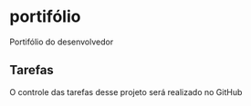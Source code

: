 # portifólio
Portifólio do desenvolvedor 

## Tarefas

O controle das tarefas desse projeto será realizado no GitHub
